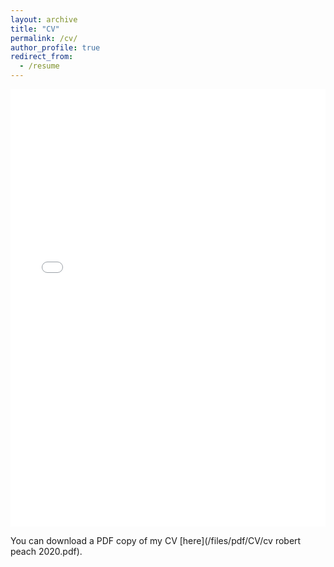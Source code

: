 ```yaml
---
layout: archive
title: "CV"
permalink: /cv/
author_profile: true
redirect_from:
  - /resume
---
```


<iframe src="/files/pdf/CV_RA.pdf" width="100%" height="700" frameborder="no" border="0" marginwidth="0" marginheight="0"></iframe>

You can download a PDF copy of my CV [here](/files/pdf/CV/cv robert peach 2020.pdf).
